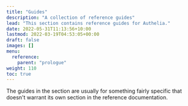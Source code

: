 ```yaml
---
title: "Guides"
description: "A collection of reference guides"
lead: "This section contains reference guides for Authelia."
date: 2022-05-31T11:13:56+10:00
lastmod: 2022-03-19T04:53:05+00:00
draft: false
images: []
menu:
  reference:
    parent: "prologue"
weight: 110
toc: true
---
```


The guides in the section are usually for something fairly specific that doesn't warrant its own section in the
reference documentation.
